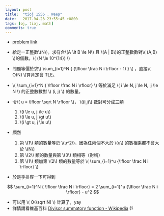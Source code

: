 ```yaml
---
layout: post
title:  "tioj 1556 . Weep"
date:   2017-04-23 23:55:45 +0800
tags: [oj, tioj, math]
comments: true
---
```

*   [problem link](http://tioj.infor.org/problems/1556)  
*   給定一正整數\\(N\\)，求符合\\(A \lt B \le N\\) 且 \\(A \| B\\)的正整數數對\\( (A,B) \\)的個數。\\( (N \le 10^{14}) \\)

*   問題等價於求\\( \sum_{i=1}^N { (\lfloor \frac N i \rfloor - 1) } \\) ，直接\\( O(N) \\)算肯定會 TLE。
*   \\( \sum_{i=1}^N { \lfloor \frac N i \rfloor} \\) 等於滿足 \\( i \le N, j \le N, ij \le N \\) 的正整數數對 \\( (i, j) \\) 的數量。
*   令\\( u = \lfloor \sqrt N \rfloor \\)， \\((i,j)\\) 數對可分成三類
	1. \\(i \le u, j \le u\\)
	2. \\(i \le u, j \gt u\\)
	3. \\(i \gt u, j \le u\\)
*   顯然
	1. 第 \\(1\\) 類的數量等於 \\(u^2\\)，因為任兩個不大於 \\(u\\) 的數相乘都不會大於 \\(N\\)
	2. 第 \\(2\\) 類的數量與第 \\(3\\) 類相等（對稱）
	3. 第 \\(1\\) 類加第 \\(2\\) 類的數量等於 \\( \sum_{i=1}^u {\lfloor \frac N i \rfloor} \\)
*   於是乎排容一下可得到

$$ \sum_{i=1}^N { \lfloor \frac N i \rfloor} = 2 \sum_{i=1}^u {\lfloor \frac N i \rfloor} - u^2 $$

*   可以用 \\( O(\sqrt N) \\) 計算了，yay
*   詳情請看維基百科 [Divisor summatory function - Wikipedia](https://en.wikipedia.org/wiki/Divisor_summatory_function) (?

<script src="https://gist-it.appspot.com/https://github.com/prprprpony/oj/blob/master/tioj/1556.cpp"></script>
